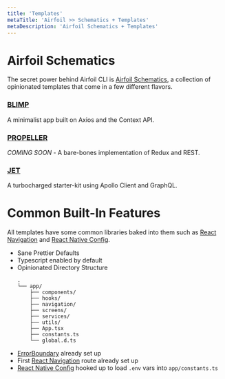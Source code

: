 ```yaml
---
title: 'Templates'
metaTitle: 'Airfoil >> Schematics + Templates'
metaDescription: 'Airfoil Schematics + Templates'
---
```


# Airfoil Schematics

The secret power behind Airfoil CLI is [Airfoil Schematics](https://github.com/teamairship/airfoil-schematics),
a collection of opinionated templates that come in a few different flavors.

### [BLIMP](https://github.com/teamairship/airfoil-schematics/tree/main/templates/blimp)

A minimalist app built on Axios and the Context API.

### [PROPELLER](https://github.com/teamairship/airfoil-schematics/tree/main/templates/propeller)

_COMING SOON_ - A bare-bones implementation of Redux and REST.

### [JET](https://github.com/teamairship/airfoil-schematics/tree/main/templates/jet)

A turbocharged starter-kit using Apollo Client and GraphQL.

# Common Built-In Features

All templates have some common libraries baked into them such as [React Navigation](https://reactnavigation.org/) and [React Native Config](https://github.com/luggit/react-native-config).

- Sane Prettier Defaults
- Typescript enabled by default
- Opinionated Directory Structure
  ```
  .
  └── app/
      ├── components/
      ├── hooks/
      ├── navigation/
      ├── screens/
      ├── services/
      ├── utils/
      ├── App.tsx
      ├── constants.ts
      └── global.d.ts
  ```
- [ErrorBoundary](react-native-error-boundary) already set up
- First [React Navigation](https://reactnavigation.org/) route already set up
- [React Native Config](https://github.com/luggit/react-native-config) hooked up to load `.env` vars into `app/constants.ts`

